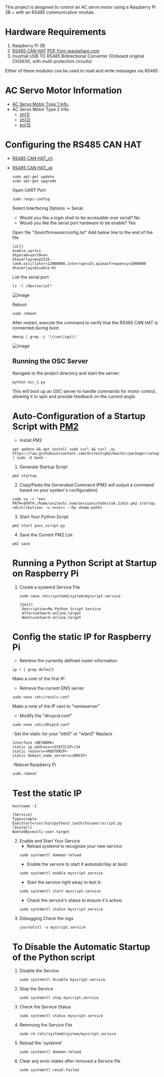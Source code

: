 This project is desgined to control an AC servo motor using a Raspberry Pi
3B + with an RS485 communication module.

# Hardware Requirements
1. Raspberry Pi 3B 
2. [RS485 CAN HAT](https://www.waveshare.com/wiki/RS485_CAN_HAT)
   [PDF from waveshare.com](https://www.waveshare.com/w/upload/2/29/RS485-CAN-HAT-user-manuakl-en.pdf)
3. Inustrial USB TO RS485 Bidirectional Converter (Onboard original CH343G, with multi-protection circuits)

Either of these modules cna be used to read and write messages via RS485

# AC Servo Motor Information
- [AC Servo Motor Type 1 Info.](https://amethyst-myrtle-52e.notion.site/Servo-Motor-Driver-2f7c21ac9d024b00933ec2252861ffcf)
- AC Servo Motor Type 2 Info.
  - [zh[1]](https://www.seec.com.tw/Content/Goods/PdfViwer.aspx?SiteID=10&MmmID=655575436061077370&Msid=2022102818050639313&fd=GoodsDownload_Files&pname=SDE%E4%BC%BA%E6%9C%8D%E9%A9%85%E5%8B%95%E5%99%A8%E8%AA%AA%E6%98%8E%E6%9B%B8_V1.07.pdf)
  - [zh[2]](https://www.seec.com.tw/Content/Goods/PdfViwer.aspx?SiteID=10&MmmID=655575436061077370&Msid=2020082410220029759&fd=GoodsDownload_Files&pname=%E5%A3%AB%E6%9E%97%E9%9B%BB%E6%A9%9FSDE%E7%B0%A1%E6%98%93%E8%AA%AA%E6%98%8E%E6%9B%B8(%E4%B8%AD%E8%8B%B1)LE106D04204.pdf)
  - [en[3]](https://www.manualslib.com/products/Shihlin-Electric-Sde-040a2-10446073.html)

# Configuring the RS485 CAN HAT
- [RS485 CAN HAT_ch](https://www.waveshare.net/wiki/RS485_CAN_HAT#.E5.89.8D.E7.BD.AE.E5.B7.A5.E4.BD.9C_2)
- [RS485 CAN HAT_uk](https://learn.sb-components.co.uk/RS485-CAN-HAT)
  ```
  sudo apt-get update
  sudo apt-get upgrade
  ```
  Open UART Port
  ```
  sudo raspi-config
  ```
  Select Interfacing Options -> Serial
  - Would you like a login shell to be accessible over serial? No
  - Would you like the serial port hardware to be enable? Yes

  Open file "/boot/firmware/config.txt"
  Add below line to the end of the file
  ```
  [all]
  enable_uart=1
  dtparam=uart0=on
  dtoverlay=mcp2515-can0,oscillator=12000000,interrupt=25,spimaxfrequency=2000000
  dtoverlay=disable-bt
  ```

  List the serial port
  ```
  ls -l /dev/serial*
  ```
  ![image](https://github.com/ChungChiuHung/rpiWebServer_RS485_ServoCtrl/assets/52248840/9da6fa95-6cb4-4160-8ef5-387343c84b57)

  Reboot
  ```
  sudo reboot
  ```

  After restart, execute the command to verify that the RS485 CAN HAT is connected during boot.
  ```
  dmesg | grep -i '\(can\|spi\)'
  ```
  ![image](https://github.com/ChungChiuHung/rpiWebServer_RS485_ServoCtrl/assets/52248840/149436ad-a2ca-4dd2-9fa6-c44bf60b2702)

  ## Running the OSC Server
  Navigate to the project directory and start the server:
  ```
  python osc_2.py
  ```
  This will boot up an OSC server to handle commands for motor control,
  allowing it to spin and provide feedback on the current angle.
  
  # Auto-Configuration of a Startup Script with [PM2](https://pm2.keymetrics.io/docs/usage/startup/)
  - Install PM2
  ```
  apt update && apt install sudo curl && curl -sL https://raw.githubusercontent.com/Unitech/pm2/master/packager/setup.deb.sh | sudo -E bash -
  ```
  1. Generate Startup Script
  ```
  pm2 startup
  ```
  2. Copy/Paste the Generated Command (PM2 will output a command based on your system's configuration)
  ```
  sudo su -c "env PATH=$PATH:/home/unitech/.nvm/versions/node/v14.3/bin pm2 startup <distribution> -u <user> --hp <home-path>
  ```
  3. Start Your Python Script
  ```
  pm2 start your_script.py
  ```
  4. Save the Current PM2 List
  ```
  pm2 save
  ```
  
  # Running a Python Script at Startup on Raspberry Pi
  1. Create a systemd Service File
     ```
     sudo nano /etc/systemd/system/myscript.service
     ```
     ```
     [Unit]
      Description=My Python Script Service
      After=network-online.target
      Wants=network-online.target

  # Config the static IP for Raspberry Pi
  - Retrieve the currently defined router information
  ```
  ip r | grep default
  ```
  Make a note of the first IP:
  - Retrieve the current DNS server
  ```
  sudo nano /etc/resolv.conf
  ```
  Make a note of the IP next to "nameserver"
  - Modify the "dhcpcd.conf"
  ```
  sudo nano /etc/dhcpcd.conf
  ```
  -Set the static for your "eth0" or "wlan0"
  Replace <NETWORK> <STATICIP> <ROUTERIP> <DNSIP>
  ```
  interface <NETWORK>
  static ip_address=<STATICIP>/24
  static routers=<ROUTERIP>
  static domain_name_servers=<DNSIP>
  ```
  -Reboot Raspberry Pi
  ```
  sudo reboot
  ```
  # Test the static IP
  ```
  hostname -I
  ```
  ```
  [Service]
  Type=simple
  ExecStart=/usr/bin/python3 /path/to/your/script.py
  [Install]
  WantedBy=multi-user.target
  ```
  2. Enable and Start Your Service
     - Reload systemd to recognize your new service:
     ```
     sudo systemctl daemon-reload
     ```
     - Enable the service to start it automaticllay at boot:
     ```
     sudo systemctl enable myscript.service
     ```
     - Start the service right away to test it:
     ```
     sudo systemctl start myscript.service
     ```
     - Check the service's status to ensure it's active:
     ```
     sudo systemctl status myscript.service
     ```
  4. Debugging
     Check the logs
     ```
     journalctl -u myscript.service
     ```
  # To Disable the Automatic Startup of the Python script
  1. Disable the Service
     ```
     sudo systemctl disable myscript.service
     ```
  3. Stop the Service
     ```
     sudo systemctl stop myscript.service
     ```
  5. Check the Service Status
     ```
     sudo systemctl status myscript.service
     ```
  7. Removing the Service File
     ```
     sudo rm /etc/systemd/system/myscript.service
     ```
  9. Reload the 'systemd'
     ```
     sudo systemctl daemon-reload
     ```
  11. Clear any error states after removed a Service file
      ```
      sudo systemctl reset-failed
      ```
